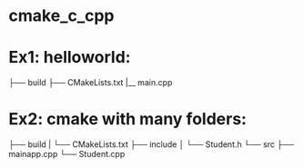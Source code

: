 # cmake_c_cpp

# Ex1: helloworld:
├── build
├── CMakeLists.txt
|__ main.cpp


# Ex2: cmake with many folders:
├── build
|    └── CMakeLists.txt
├── include
│   └── Student.h
└── src
    ├── mainapp.cpp
    └── Student.cpp
